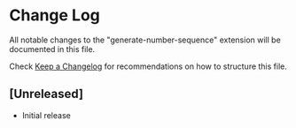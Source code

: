 # Change Log

All notable changes to the "generate-number-sequence" extension will be documented in this file.

Check [Keep a Changelog](http://keepachangelog.com/) for recommendations on how to structure this file.

## [Unreleased]

- Initial release